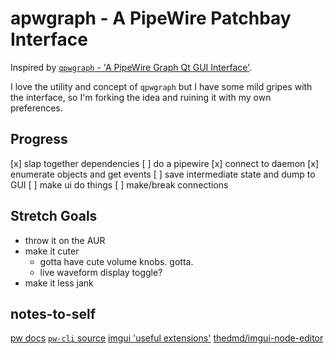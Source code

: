 # apwgraph - A PipeWire Patchbay Interface
Inspired by [`qpwgraph` - 'A PipeWire Graph Qt GUI Interface'](https://github.com/rncbc/qpwgraph).

I love the utility and concept of `qpwgraph` but I have some mild gripes with the interface, so I'm forking the idea and ruining it with my own preferences.


## Progress
[x] slap together dependencies
[ ] do a pipewire
  [x] connect to daemon
  [x] enumerate objects and get events
  [ ] save intermediate state and dump to GUI
[ ] make ui do things
  [ ] make/break connections

## Stretch Goals
- throw it on the AUR
- make it cuter
  - gotta have cute volume knobs. gotta.
  - live waveform display toggle?
- make it less jank


## notes-to-self
[pw docs](https://docs.pipewire.org/)
[`pw-cli` source](https://github.com/PipeWire/pipewire/blob/master/src/tools/pw-cli.c)
[imgui 'useful extensions'](https://github.com/ocornut/imgui/wiki/Useful-Extensions)
  [thedmd/imgui-node-editor](https://github.com/thedmd/imgui-node-editor)
